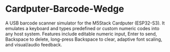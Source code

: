 # Cardputer-Barcode-Wedge
A USB barcode scanner simulator for the M5Stack Cardputer (ESP32-S3). It emulates a keyboard and types predefined or custom numeric codes into any host system. Features include editable numeric input, Enter to send, Backspace to delete, long-press Backspace to clear, adaptive font scaling, and visual/audio feedback.
